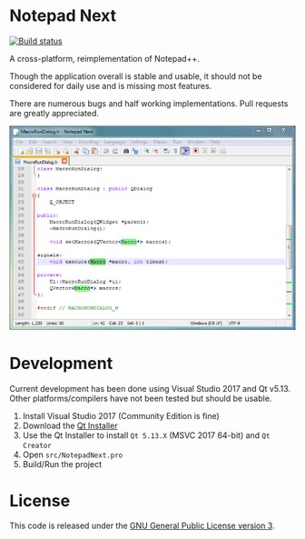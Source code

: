 # Notepad Next

[![Build status](https://ci.appveyor.com/api/projects/status/ix8wdx6tu5t3you0?svg=true)](https://ci.appveyor.com/project/dail8859/notepadnext)

A cross-platform, reimplementation of Notepad++.

Though the application overall is stable and usable, it should not be considered for daily use and is missing most features.

There are numerous bugs and half working implementations. Pull requests are greatly appreciated.

![screenshot](/doc/screenshot.png)

# Development
Current development has been done using Visual Studio 2017 and Qt v5.13. Other platforms/compilers have not been tested but should be usable.

1. Install Visual Studio 2017 (Community Edition is fine)
1. Download the [Qt Installer](https://www.qt.io/download-qt-installer)
1. Use the Qt Installer to install `Qt 5.13.X` (MSVC 2017 64-bit) and `Qt Creator` 
1. Open `src/NotepadNext.pro`
1. Build/Run the project

# License
This code is released under the [GNU General Public License version 3](http://www.gnu.org/licenses/gpl-3.0.txt).
